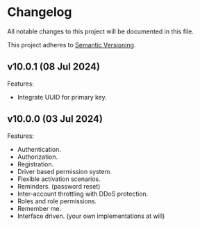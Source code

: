 # Changelog

All notable changes to this project will be documented in this file.

This project adheres to [Semantic Versioning](https://semver.org/spec/v2.0.0.html).

## v10.0.1 (08 Jul 2024)

Features:
* Integrate UUID for primary key.

## v10.0.0 (03 Jul 2024)

Features:
* Authentication.
* Authorization.
* Registration.
* Driver based permission system.
* Flexible activation scenarios.
* Reminders. (password reset)
* Inter-account throttling with DDoS protection.
* Roles and role permissions.
* Remember me.
* Interface driven. (your own implementations at will)

